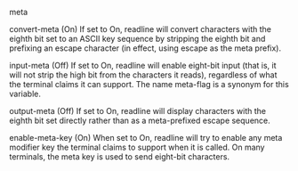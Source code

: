 meta

convert-meta (On)
If set to On, readline will convert characters with the eighth bit set to an ASCII key 
sequence by stripping the eighth bit and prefixing an
escape character (in effect, using escape as the meta prefix).
    
input-meta (Off)
If set to On, readline will enable eight-bit input (that is, it will not strip the 
high bit from the characters it reads), regardless of what the
terminal claims it can support. The name meta-flag is a synonym for this variable.

output-meta (Off)
If set to On, readline will display characters with the eighth 
bit set directly rather than as a meta-prefixed escape sequence.

enable-meta-key (On)
When set to On, readline will try to enable any meta modifier 
key the terminal claims to support when it is called. 
On many terminals, the meta key is used to send eight-bit characters.

